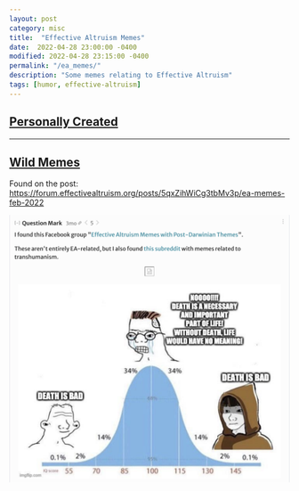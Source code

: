 ```yaml
---
layout: post
category: misc
title:  "Effective Altruism Memes"
date:  2022-04-28 23:00:00 -0400
modified: 2022-04-28 23:15:00 -0400
permalink: "/ea_memes/"
description: "Some memes relating to Effective Altruism"
tags: [humor, effective-altruism]
---
```


## [Personally Created](#personally-created)



---

## [Wild Memes](#wild-memes)

Found on the post: <https://forum.effectivealtruism.org/posts/5qxZihWiCg3tbMv3p/ea-memes-feb-2022>

![](/notes/assets/2022/ea_memes/ea_meme01.png)




<!-- ## [Notes](#notes)

### [Cover Image](#cover-image)

The [cover image][cover_image]{:target="_blank"} for this page was likely taken by [Ben Lande][author]{:target="_blank"}. I found the photo on [Unsplash][unsplash]{:target="_blank"}. To my knowledge, my use of this photo is permissible under Unsplash's [license][lic]{:target="_blank"}: "_Unsplash grants you an irrevocable, nonexclusive, worldwide copyright license to download, copy, modify, distribute, perform, and use photos from Unsplash for free, including for commercial purposes, without permission from or attributing the photographer or Unsplash. This license does not include the right to compile photos from Unsplash to replicate a similar or competing service._"

[cover_image]: https://unsplash.com/photos/G31YgQFOER4 "https://unsplash.com/photos/G31YgQFOER4"

[author]: https://unsplash.com/@ben_lande "https://unsplash.com/@ben_lande"

[lic]: https://unsplash.com/license "https://unsplash.com/license"

[unsplash]: https://unsplash.com/ "https://unsplash.com/" -->
